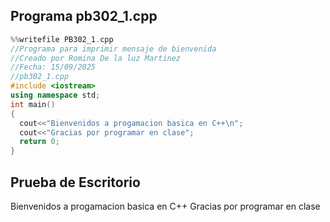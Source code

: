 ## Programa pb302_1.cpp
``` cpp
%%writefile PB302_1.cpp
//Programa para imprimir mensaje de bienvenida
//Creado por Romina De la luz Martinez
//Fecha: 15/09/2025
//pb302_1.cpp
#include <iostream>
using namespace std;
int main()
{
  cout<<"Bienvenidos a progamacion basica en C++\n";
  cout<<"Gracias por programar en clase";
  return 0;
}

```
## Prueba de Escritorio
Bienvenidos a progamacion basica en C++
Gracias por programar en clase
